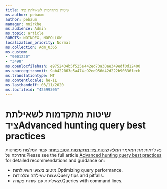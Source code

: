 ```yaml
---
title: שיטות מתקדמות לשאילתת ציד
ms.author: pebaum
author: pebaum
manager: mnirkhe
ms.audience: Admin
ms.topic: article
ROBOTS: NOINDEX, NOFOLLOW
localization_priority: Normal
ms.collection: Adm_O365
ms.custom:
- "9001220"
- "3498"
ms.openlocfilehash: e9752434b5f525e442ed73a30ae349edf0d12400
ms.sourcegitcommit: 9ab422063e5a474c92ed956d42d222b90336fecb
ms.translationtype: MT
ms.contentlocale: he-IL
ms.lasthandoff: 03/11/2020
ms.locfileid: "42599305"
---
```

# <a name="advanced-hunting-query-best-practices"></a><span data-ttu-id="b24b4-102">שיטות מתקדמות לשאילתת ציד</span><span class="sxs-lookup"><span data-stu-id="b24b4-102">Advanced hunting query best practices</span></span>

<span data-ttu-id="b24b4-103">נא לראות את המאמר המלא [שיטות ציד מתקדמות הטוב ביותר](https://docs.microsoft.com/windows/security/threat-protection/microsoft-defender-atp/advanced-hunting-best-practices#optimize-query-performance) עבור המלצות מפורטות והדרכה על:</span><span class="sxs-lookup"><span data-stu-id="b24b4-103">Please see the full article [Advanced hunting query best practices](https://docs.microsoft.com/windows/security/threat-protection/microsoft-defender-atp/advanced-hunting-best-practices#optimize-query-performance) for detailed recommendations and guidance on:</span></span>
- <span data-ttu-id="b24b4-104">מיטוב ביצועי השאילתות.</span><span class="sxs-lookup"><span data-stu-id="b24b4-104">Optimizing query performance.</span></span>
- <span data-ttu-id="b24b4-105">עצות שאילתה ומלכודות.</span><span class="sxs-lookup"><span data-stu-id="b24b4-105">Query tips and pitfalls.</span></span>
- <span data-ttu-id="b24b4-106">שאילתות עם שורות פקודה.</span><span class="sxs-lookup"><span data-stu-id="b24b4-106">Queries with command lines.</span></span>



